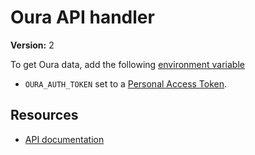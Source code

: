 # Oura API handler

**Version:** 2

To get Oura data, add the following [environment variable](https://github.com/PersonalDataPipeline/pdpl-cli/blob/main/docs/configuration.md#environment-variables) 

- `OURA_AUTH_TOKEN` set to a [Personal Access Token](https://cloud.ouraring.com/docs/authentication#personal-access-tokens).

## Resources

- [API documentation](https://cloud.ouraring.com/v2/docs)
